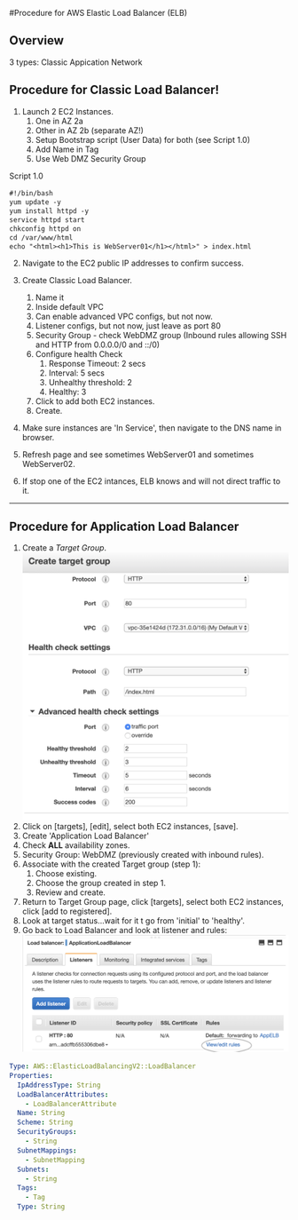 #Procedure for AWS Elastic Load Balancer (ELB)

## Overview
3 types:
Classic
Appication
Network

## Procedure for Classic Load Balancer!
1. Launch 2 EC2 Instances.
   1. One in AZ 2a
   2. Other in AZ 2b (separate AZ!)
   3. Setup Bootstrap script (User Data) for both (see Script 1.0)
   4. Add Name in Tag
   5. Use Web DMZ Security Group

Script 1.0
```
#!/bin/bash
yum update -y
yum install httpd -y
service httpd start
chkconfig httpd on
cd /var/www/html
echo "<html><h1>This is WebServer01</h1></html>" > index.html
```

2. Navigate to the EC2 public IP addresses to confirm success.
   
3. Create Classic Load Balancer.
   1. Name it
   2. Inside default VPC
   3. Can enable advanced VPC configs, but not now. 
   4. Listener configs, but not now, just leave as port 80
   5. Security Group - check WebDMZ group (Inbound rules allowing SSH and HTTP from 0.0.0.0/0 and ::/0)
   6. Configure health Check
      1. Response Timeout: 2 secs
      2. Interval: 5 secs
      3. Unhealthy threshold: 2
      4. Healthy: 3
   7. Click to add both EC2 instances.
   8. Create.
   
4. Make sure instances are 'In Service', then navigate to the DNS name in browser.
5. Refresh page and see sometimes WebServer01 and sometimes WebServer02.
6. If stop one of the EC2 intances, ELB knows and will not direct traffic to it. 

---

## Procedure for Application Load Balancer
1. Create a *Target Group*.
   ![Target Group](../assets/targetGroup.png)
2. Click on [targets], [edit], select both EC2 instances, [save].
3. Create 'Application Load Balancer'
4. Check **ALL** availability zones.
5. Security Group: WebDMZ (previously created with inbound rules).
6. Associate with the created Target group (step 1):
   1. Choose existing.
   2. Choose the group created in step 1.
   3. Review and create.
7. Return to Target Group page, click [targets], select both EC2 instances, click [add to registered].
8. Look at target status...wait for it t go from 'initial' to 'healthy'.
9. Go back to Load Balancer and look at listener and rules:
    ![listener](../assets/loadbalancerlistener.png)

<!-- CloudForamtion Template -->

```yaml
Type: AWS::ElasticLoadBalancingV2::LoadBalancer
Properties: 
  IpAddressType: String
  LoadBalancerAttributes: 
    - LoadBalancerAttribute
  Name: String
  Scheme: String
  SecurityGroups: 
    - String
  SubnetMappings: 
    - SubnetMapping
  Subnets: 
    - String
  Tags: 
    - Tag
  Type: String
```

